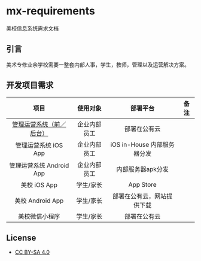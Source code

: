 # mx-requirements
美校信息系统需求文档

## 引言
美术专修业余学校需要一整套内部人事，学生，教师，管理以及运营解决方案。

## 开发项目需求

| 项目 | 使用对象 | 部署平台 | 备注 |
| :--: | :--: | :--: | :--: |
| [管理运营系统（前／后台）](management-system/README.md) | 企业内部员工 | 部署在公有云 |  |
| 管理运营系统 iOS App | 企业内部员工 | iOS in-House 内部服务器分发 | |
| 管理运营系统 Android App | 企业内部员工 | 内部服务器apk分发 | |
| 美校 iOS App | 学生/家长 | App Store | |
| 美校 Android App | 学生/家长 | 部署在公有云，网站提供下载 | |
| 美校微信小程序 | 学生/家长 | 部署在公有云 | |

## License
* [CC BY-SA 4.0](https://creativecommons.org/licenses/by-sa/4.0/)
